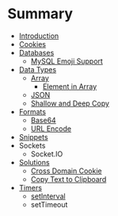 # Summary

* [Introduction](README.md)
* [Cookies](Cookies/README.md)
* [Databases](Databases/README.md)
  * [MySQL Emoji Support](Databases/mysql-emoji-support.md)
* [Data Types](DataTypes/README.md)
  * [Array](DataTypes/Array/README.md)
    * [Element in Array](DataTypes/Array/element-in-array.md)
  * [JSON](DataTypes/JSON.md)
  * [Shallow and Deep Copy](DataTypes/shallow-and-deep-copy.md)
* [Formats](Formats/README.md)
  * [Base64](Formats/base64.md)
  * [URL Encode](Formats/url-encode.md)
* [Snippets](Formats/README.md)
* Sockets
  * Socket.IO
* [Solutions](Solutions/README.md)
  * [Cross Domain Cookie](Solutions/cross-domain-cookie.md)
  * [Copy Text to Clipboard](Solutions/copy-text-to-clipboard.md)
* [Timers](Timers/README.md)
  * [setInterval](Timers/setInterval.md)
  * setTimeout
